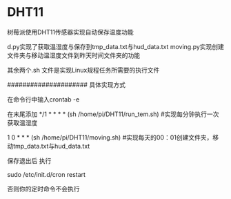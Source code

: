 # DHT11
树莓派使用DHT11传感器实现自动保存温度功能


d.py实现了获取温湿度与保存到tmp_data.txt与hud_data.txt
moving.py实现创建文件夹与移动温湿度文件到昨天时间文件夹的功能

其余两个.sh 文件是实现Linux规程任务所需要的执行文件


#####################
具体实现方式

在命令行中输入crontab -e

在末尾添加
*/1 * * * * (sh /home/pi/DHT11/run_tem.sh)      #实现每分钟执行一次获取温湿度

1 0 * * * (sh /home/pi/DHT11/moving.sh)         #实现每天的00：01创建文件夹，移动tmp_data.txt与hud_data.txt

保存退出后
执行

sudo /etc/init.d/cron restart  

否则你的定时命令不会执行
